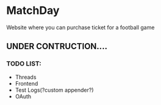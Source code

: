 # MatchDay
Website where you can purchase ticket for a football game

## UNDER CONTRUCTION....

### TODO LIST:
* Threads
* Frontend
* Test Logs(?custom appender?)
* OAuth
